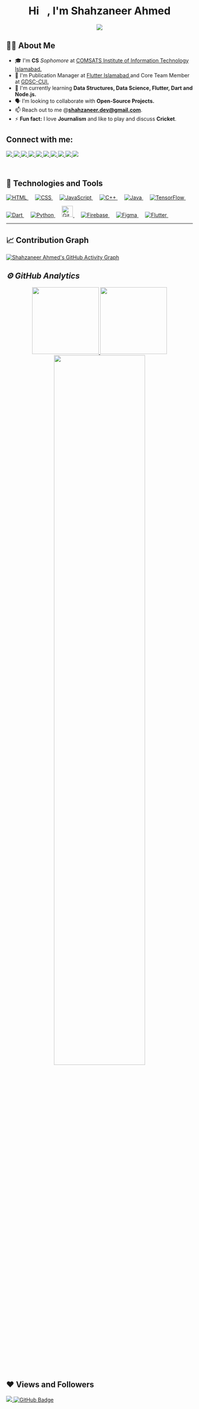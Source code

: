  <h1 align="center">Hi <img src="https://raw.githubusercontent.com/MartinHeinz/MartinHeinz/master/wave.gif" width="15px">, I'm <b>Shahzaneer Ahmed</b></h1>
 <p align="center">
<a href="https://github.com/DenverCoder1/readme-typing-svg"><img src="https://readme-typing-svg.herokuapp.com/?lines=Core%20Team%20Member%20GDSC%20CUI;Flutter%20ISB%20Publication%20Manager%20;%20CS%20Undergrad;Self-Taught%20Programmer;&font=Fira%20Code&center=true&width=440&height=45&color=1572B6&vCenter=true&size=22"></a>
</p>

 ## 🙋‍♂️ About Me

- 🎓 I'm **CS** _Sophomore_ at <a href="https://comsats.edu.pk/" >COMSATS Institute of Information Technology Islamabad.</a>
- 👯 I'm Publication Manager at <a href="https://www.linkedin.com/company/35938057/" >Flutter Islamabad </a> and Core Team Member at <a href="https://gdsc.community.dev/comsats-university-islamabad-campus/" >GDSC-CUI. </a>
- 🌱 I'm currently learning <b>Data Structures, Data Science, Flutter, Dart and Node.js.</b>
- 🗣️ I’m looking to collaborate with **Open-Source Projects.**
- 📫 Reach out to me @**shahzaneer.dev@gmail.com**.
- ⚡ **Fun fact:** I love **Journalism** and like to play and discuss **Cricket**.

<!--Social Media Links!-->

## Connect with me:

<a href="https://www.instagram.com/shahzaneer/">
    <img src="https://img.shields.io/badge/Instagram-E4405F?style=for-the-badge&logo=instagram&logoColor=white" />
</a>
<a href="https://www.linkedin.com/in/shahzaneer/">
    <img src="https://img.shields.io/badge/linkedin-%230077B5.svg?&style=for-the-badge&logo=linkedin&logoColor=white" />
</a>
<a href="https://wa.me/+923164606490">
    <img src="https://img.shields.io/badge/Whatsapp-27e650c4?style=for-the-badge&logo=whatsapp&logoColor=white" />
</a>

<a href="https://stackoverflow.com/users/14871627/shahzaneer-ahmed">
    <img src="https://img.shields.io/badge/Stack_Overfolow-000000?style=for-the-badge&logo=stack-overflow&logoColor=white" />
</a>
<a href="https://www.facebook.com/shahzaneerdev">
    <img src="https://img.shields.io/badge/Facebook-4267B2?style=for-the-badge&logo=facebook&logoColor=white" />
</a>

<a href="https://kaggle.com/shahzaneer/">
    <img src="https://img.shields.io/badge/kaggle-FFFFFF?style=for-the-badge&logo=kaggle&logoColor=blue" />
</a>
<a href="https://leetcode.com/shahzaneer/">
    <img src="https://img.shields.io/badge/leetcode-FFFF00?style=for-the-badge&logo=leetcode&logoColor=orange" />
</a>
<a href="https://medium.com/@shahzaneer">
    <img src="https://img.shields.io/badge/medium-000000?style=for-the-badge&logo=medium&logoColor=white" />
</a>
<a href="https://twitter.com/shahzaneerdev">
    <img src="https://img.shields.io/badge/Twitter-1DA1F2?style=for-the-badge&logo=twitter&logoColor=white" />
</a>
<a href="https://dribbble.com/shahzaneer">
    <img src="https://img.shields.io/badge/dribbble-%230077B5.svg?&style=for-the-badge&logo=dribbble&logoColor=white" />
</a>

</div>  <br> <br>

#

## 🚀 Technologies and Tools

<p > 
  <a href="#">
    <img alt="HTML" src="https://img.shields.io/badge/HTML5-E34F26?style=for-the-badge&logo=html5&logoColor=white"/>
  </a> &emsp;
<a href="#">
    <img alt="CSS" src="https://img.shields.io/badge/CSS3-1572B6?style=for-the-badge&logo=css3&logoColor=white"/>
</a> &emsp;
<a href="#">
    <img alt="JavaScript" src="https://img.shields.io/badge/JavaScript-323330?style=for-the-badge&logo=javascript&logoColor=F7DF1E"/>
  </a> &emsp;
<a href="#">
    <img alt="C++" src="https://img.shields.io/badge/C%2B%2B-00599C?style=for-the-badge&logo=C%2B%2B&logoColor=white"/>
  </a> &emsp;
<a href="#">
    <img alt="Java" src="https://img.shields.io/badge/Java-ED8B00?style=for-the-badge&logo=java&logoColor=white"/>
  </a> &emsp;
 <a href="#">
    <img alt="TensorFlow" src="https://img.shields.io/badge/TensorFlow-61DBFB?style=for-the-badge&logo=TensorFlow&logoColor=orange"/>
  </a> &emsp;

</p>
</div>
<div >
<p > 
  
<a href="#" target="_blank"> 
     <img alt="Dart" src="https://img.shields.io/badge/Dart-563D7C?style=for-the-badge&logo=dart&logoColor=white">
   </a> &emsp;
 <a href="#">
    <img alt="Python" src="https://img.shields.io/badge/Python-61DBFB?style=for-the-badge&logo=Python&logoColor=white"/>
  </a> &emsp; 
  <a href="#" target="_blank"> 
    <img alt="GitHub" src="https://img.shields.io/badge/GitHub-100000?style=for-the-badge&logo=github&logoColor=white" height="30px"/>
  </a> &emsp;
 <a href="#" target="_blank"> 
    <img alt="Firebase" src="https://img.shields.io/badge/Firebase-61DBFB?style=for-the-badge&logo=Firebase&logoColor=white"/>
  </a> &emsp;
 <a href="#" target="_blank"> 
    <img alt="Figma" src="https://img.shields.io/badge/Figma-68a063?style=for-the-badge&logo=Figma&logoColor=white" />
  </a> &emsp;
 <a href="#">
    <img alt="Flutter" src="https://img.shields.io/badge/Flutter-61DBFB?style=for-the-badge&logo=Flutter&logoColor=white"/>
  </a> &emsp;
</p>
</div>

---

## 📈 Contribution Graph

[![Shahzaneer Ahmed's GitHub Activity Graph](https://activity-graph.herokuapp.com/graph?username=shahzaneer&theme=xcode)](https://github.com/shahzaneer)

<h2><i>⚙️ GitHub Analytics</i></h2>

<p align="center">
<a href="https://github.com/shahzaneer">
  <img height="180em" src="https://github-readme-stats.vercel.app/api?username=shahzaneer&show_icons=true&theme=algolia&include_all_commits=true&count_private=true"/>
  <img height="180em" src="https://github-readme-stats-eight-theta.vercel.app/api/top-langs/?username=shahzaneer&layout=compact&langs_count=8&theme=algolia"/>
</a>
  <img width="70%" src="https://github-readme-streak-stats.herokuapp.com/?user=shahzaneer&show_icons=true&locale=en&layout=demo&theme=merko&hide_border=true" />
</p>
</p>

## ❤ Views and Followers

<a href="https://github.com/Meghna-DAS/github-profile-views-counter">
    <img src="https://komarev.com/ghpvc/?username=shahzaneer">
</a>
<a href="https://github.com/shahzaneer?tab=followers"><img src="https://img.shields.io/github/followers/shahzaneer?label=Followers&style=social" alt="GitHub Badge"></a>

 <br/>
